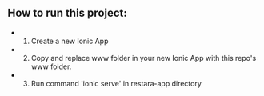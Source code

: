 ## How to run this project:
- 1. Create a new Ionic App
- 2. Copy and replace www folder in your new Ionic App with this repo's www folder.
- 3. Run command 'ionic serve' in restara-app directory